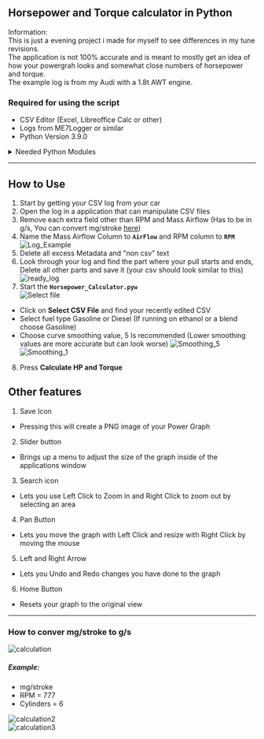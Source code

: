 ## Horsepower and Torque calculator in Python

Information:  
This is just a evening project i made for myself to see differences in my tune revisions.  
The application is not 100% accurate and is meant to mostly get an idea of how your powergrah looks and somewhat close numbers of horsepower and torque.  
The example log is from my Audi with a 1.8t AWT engine.  

### Required for using the script

- CSV Editor (Excel, Libreoffice Calc or other)
- Logs from ME7Logger or similar
- Python Version 3.9.0

<details>
<summary>Needed Python Modules</summary>
<br>
pandas  <br>
matplotlib.pyplot  <br>
mplcursors  <br>
numpy  <br>
tkinter  
</details>

---

## How to Use

1. Start by getting your CSV log from your car
2. Open the log in a application that can manipulate CSV files
3. Remove each extra field other than RPM and Mass Airflow (Has to be in g/s, You can convert mg/stroke [here](#how-to-conver-mgstroke-to-gs))
4. Name the Mass Airflow Column to **```AirFlow```** and RPM column to **```RPM```**  
![Log_Example](https://github.com/user-attachments/assets/fe8338e1-06c4-4104-ba5d-7fdc80da17b7)
5. Delete all excess Metadata and "non csv" text
6. Look through your log and find the part where your pull starts and ends, Delete all other parts and save it (your csv should look similar to this)  
![ready_log](https://github.com/user-attachments/assets/0fa2d243-8d5a-499e-bdda-16e92f26902b)
7. Start the **```Horsepower_Calculator.pyw```**  
![Select file](https://github.com/user-attachments/assets/b3e17e49-885f-426f-8fcd-ead55aa0d630)
  - Click on **Select CSV File** and find your recently edited CSV
  - Select fuel type Gasoline or Diesel (If running on ethanol or a blend choose Gasoline)
  - Choose curve smoothing value, 5 Is recommended (Lower smoothing values are more accurate but can look worse)
![Smoothing_5](https://github.com/user-attachments/assets/0a7136ae-8bbf-4191-9744-e95da165a6a1)
![Smoothing_1](https://github.com/user-attachments/assets/b91c67e3-4a12-4489-aa59-0c6d15f77c8c)
8. Press **Calculate HP and Torque**


## Other features

1. Save Icon  
  - Pressing this will create a PNG image of your Power Graph
2. Slider button  
  - Brings up a menu to adjust the size of the graph inside of the applications window
3. Search icon  
  - Lets you use Left Click to Zoom in and Right Click to zoom out by selecting an area
4. Pan Button  
  - Lets you move the graph with Left Click and resize with Right Click by moving the mouse
5. Left and Right Arrow  
  - Lets you Undo and Redo changes you have done to the graph
6. Home Button
  - Resets your graph to the original view

---

### How to conver mg/stroke to g/s
![calculation](https://github.com/user-attachments/assets/a2fc979d-ffc6-4450-ae41-470df8a27df4)

##### Example:  
- mg/stroke  
- RPM = 777  
- Cylinders = 6

![calculation2](https://github.com/user-attachments/assets/6258c6c8-3492-4d92-bf0c-357e9aac48ce)  
![calculation3](https://github.com/user-attachments/assets/a5176802-3c85-4d87-9539-762af3d8c775)  










